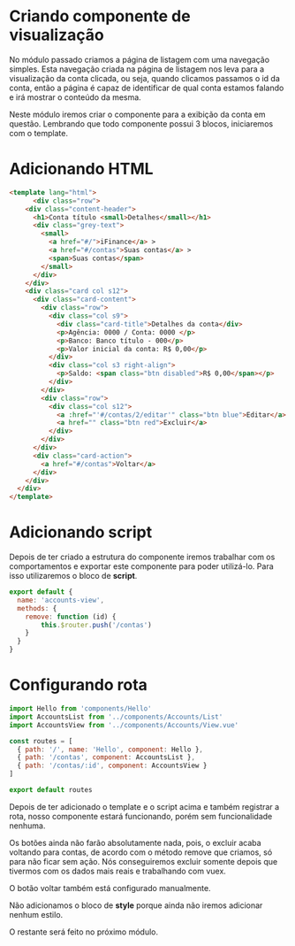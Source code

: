 # Criando componente de visualização

No módulo passado criamos a página de listagem com uma navegação simples. Esta navegação criada na página de listagem nos leva para a visualização da conta clicada, ou seja, quando clicamos passamos o id da conta, então a página é capaz de identificar de qual conta estamos falando e irá mostrar o conteúdo da mesma.

Neste módulo iremos criar o componente para a exibição da conta em questão. Lembrando que todo componente possui 3 blocos, iniciaremos com o template.

# Adicionando HTML

```html
<template lang="html">
      <div class="row">
    <div class="content-header">
      <h1>Conta título <small>Detalhes</small></h1>
      <div class="grey-text">
        <small>
          <a href="#/">iFinance</a> >
          <a href="#/contas">Suas contas</a> >
          <span>Suas contas</span>
        </small>
      </div>
    </div>
    <div class="card col s12">
      <div class="card-content">
        <div class="row">
          <div class="col s9">
            <div class="card-title">Detalhes da conta</div>
            <p>Agência: 0000 / Conta: 0000 </p>
            <p>Banco: Banco título - 000</p>
            <p>Valor inicial da conta: R$ 0,00</p>
          </div>
          <div class="col s3 right-align">
            <p>Saldo: <span class="btn disabled">R$ 0,00</span></p>
          </div>
        </div>
        <div class="row">
          <div class="col s12">
            <a :href="'#/contas/2/editar'" class="btn blue">Editar</a>
            <a href="" class="btn red">Excluir</a>
          </div>
        </div>
      </div>
      <div class="card-action">
        <a href="#/contas">Voltar</a>
      </div>
    </div>
  </div>
</template>
```

# Adicionando script

Depois de ter criado a estrutura do componente iremos trabalhar com os comportamentos e exportar este componente para poder utilizá-lo. Para isso utilizaremos o bloco de **script**.

```js
export default {
  name: 'accounts-view',
  methods: {
    remove: function (id) {
        this.$router.push('/contas')
    }
  }
}
```

# Configurando rota

```js
import Hello from 'components/Hello'
import AccountsList from '../components/Accounts/List'
import AccountsView from '../components/Accounts/View.vue'

const routes = [
  { path: '/', name: 'Hello', component: Hello },
  { path: '/contas', component: AccountsList },
  { path: '/contas/:id', component: AccountsView }
]

export default routes
```

Depois de ter adicionado o template e o script acima e também registrar a rota, nosso componente estará funcionando, porém sem funcionalidade nenhuma.

Os botões ainda não farão absolutamente nada, pois, o excluir acaba voltando para contas, de acordo com o método remove que criamos, só para não ficar sem ação. Nós conseguiremos excluir somente depois que tivermos com os dados mais reais e trabalhando com vuex.

O botão voltar também está configurado manualmente.

Não adicionamos o bloco de **style** porque ainda não iremos adicionar nenhum estilo.

O restante será feito no próximo módulo.